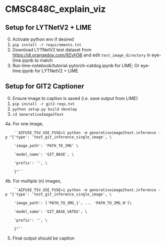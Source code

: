 # CMSC848C_explain_viz

## Setup for LYTNetV2 + LIME

0. Activate python env if desired
1. ``pip install -r requirements.txt``
2. Download LYTNetV2 test dataset from <https://dl.orangedox.com/9ZvH36> and edit ``test_image_directory`` in eye-lime.ipynb to match
3. Run lime-notebook/tutorial-pytorch-catdog.ipynb for LIME;
        Or eye-lime.ipynb for LYTNetV2 + LIME


## Setup for GIT2 Captioner

0. Ensure image to caption is saved (i.e. save output from LIME)
1. ``pip install -r git2-reqs.txt``
2. ``python setup.py build develop``
3. ``cd GenerativeImage2Text``

4a. For one image,
 		
		``AZFUSE_TSV_USE_FUSE=1 python -m generativeimage2text.inference -p "{'type': 'test_git_inference_single_image', \
      		
		'image_path': 'PATH_TO_IMG' \
            	
		'model_name': 'GIT_BASE', \
	        
		'prefix': '', \
	  	
		}"``
	  
4b. For multiple (n) images, 

		``AZFUSE_TSV_USE_FUSE=1 python -m generativeimage2text.inference -p "{'type': 'test_git_inference_single_image', \
     		
		'image_path': ['PATH_TO_IMG_1', ... 'PATH_TO_IMG_N']\
        	
		'model_name': 'GIT_BASE_VATEX', \
	        
		'prefix': '', \
	  	
		}"``

5. Final output should be caption
